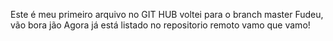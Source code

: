 Este é meu primeiro arquivo no GIT HUB
voltei para o branch master
Fudeu, vão bora jão
Agora já está listado no repositorio remoto
vamo que vamo!
